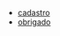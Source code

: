 
 - [cadastro](https://cesargabrielphd.github.io/caminhodigital/cadastro/)
 - [obrigado](https://cesargabrielphd.github.io/caminhodigital/obrigado/)
